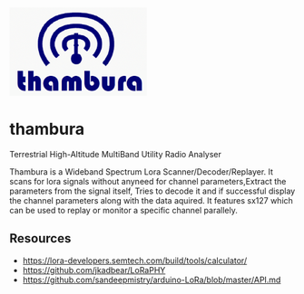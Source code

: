 <img src="https://github.com/thesunRider/thambura/blob/910bab1b45d04301d5ff0ddb7dcc6589d95c1528/docs/images/logo.png" width="48%" alt="logo" border="0">

# thambura
Terrestrial High-Altitude MultiBand Utility Radio Analyser

Thambura is a Wideband Spectrum Lora Scanner/Decoder/Replayer. It scans for lora signals without anyneed for channel parameters,Extract the parameters from the signal itself, Tries to decode it and if successful display the channel parameters along with the data aquired. It features sx127 which can be used to replay or monitor a specific channel parallely.

## Resources

- https://lora-developers.semtech.com/build/tools/calculator/
- https://github.com/jkadbear/LoRaPHY
- https://github.com/sandeepmistry/arduino-LoRa/blob/master/API.md
